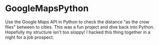 # GoogleMapsPython
Use the Google Maps API in Python to check the distance "as the crow flies" between to cities.  This was a fun project and dive back into Python.  Hopefully my structure isn't too sloppy!  I hacked this thing together in a night for a job prospect. 
